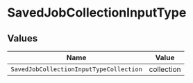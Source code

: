 # SavedJobCollectionInputType


## Values

| Name                                    | Value                                   |
| --------------------------------------- | --------------------------------------- |
| `SavedJobCollectionInputTypeCollection` | collection                              |